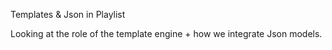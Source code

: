 Templates & Json in Playlist

Looking at the role of the template engine + how we integrate Json models.